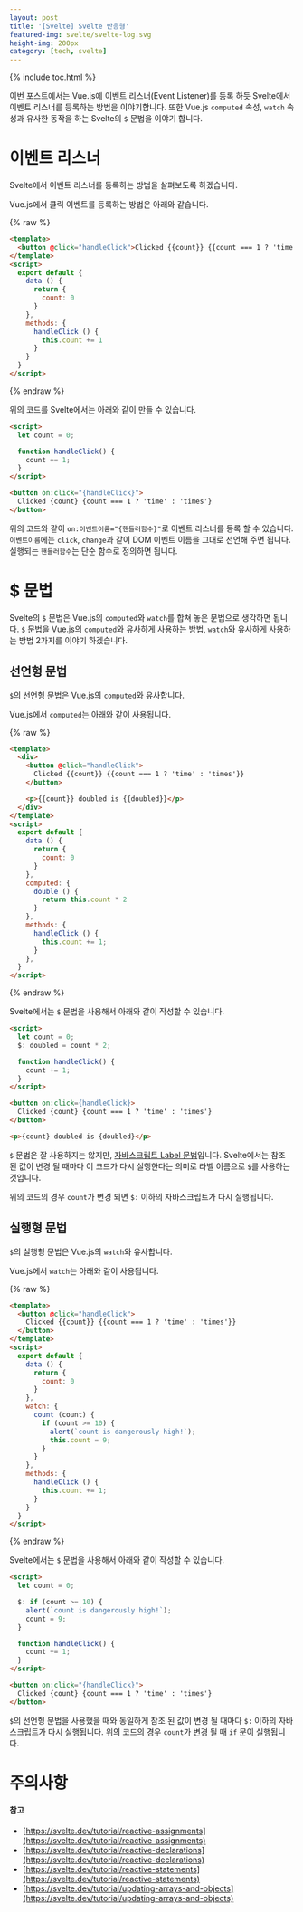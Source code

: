 ```yaml
---
layout: post
title: '[Svelte] Svelte 반응형'
featured-img: svelte/svelte-log.svg
height-img: 200px
category: [tech, svelte]
---
```

{% include toc.html %}

이번 포스트에서는 Vue.js에 이벤트 리스너(Event Listener)를 등록 하듯 Svelte에서 이벤트 리스너를 등록하는 방법을 이야기합니다. 또한 Vue.js `computed` 속성, `watch` 속성과 유사한 동작을 하는 Svelte의 `$` 문법을 이야기 합니다.

# 이벤트 리스너
Svelte에서 이벤트 리스너를 등록하는 방법을 살펴보도록 하겠습니다.

Vue.js에서 클릭 이벤트를 등록하는 방법은 아래와 같습니다.

{% raw %}
```html
<template>
  <button @click="handleClick">Clicked {{count}} {{count === 1 ? 'time' : 'times'}}</button>
</template>
<script>
  export default {
    data () {
      return {
        count: 0
      }
    },
    methods: {
      handleClick () {
        this.count += 1
      }
    }
  }
</script>
```
{% endraw %}

위의 코드를 Svelte에서는 아래와 같이 만들 수 있습니다.

```html
<script>
  let count = 0;

  function handleClick() {
    count += 1;
  }
</script>

<button on:click="{handleClick}">
  Clicked {count} {count === 1 ? 'time' : 'times'}
</button>
```

위의 코드와 같이 `on:이벤트이름="{핸들러함수}"`로 이벤트 리스너를 등록 할 수 있습니다. `이벤트이름`에는 `click`, `change`과 같이 DOM 이벤트 이름을 그대로 선언해 주면 됩니다. 실행되는 `핸들러함수`는 단순 함수로 정의하면 됩니다.

# $ 문법
Svelte의 `$` 문법은 Vue.js의 `computed`와 `watch`를 합쳐 놓은 문법으로 생각하면 됩니다. `$` 문법을 Vue.js의 `computed`와 유사하게 사용하는 방법, `watch`와 유사하게 사용하는 방법 2가지를 이야기 하겠습니다.

## 선언형 문법
`$`의 선언형 문법은 Vue.js의 `computed`와 유사합니다.

Vue.js에서 `computed`는 아래와 같이 사용됩니다.

{% raw %}
```html
<template>
  <div>
    <button @click="handleClick">
      Clicked {{count}} {{count === 1 ? 'time' : 'times'}}
    </button>

    <p>{{count}} doubled is {{doubled}}</p>
  </div>
</template>
<script>
  export default {
    data () {
      return {
        count: 0
      }
    },
    computed: {
      double () {
        return this.count * 2
      }
    },
    methods: {
      handleClick () {
        this.count += 1;
      }
    },
  }
</script>
```
{% endraw %}

Svelte에서는 `$` 문법을 사용해서 아래와 같이 작성할 수 있습니다.

```html
<script>
  let count = 0;
  $: doubled = count * 2;

  function handleClick() {
    count += 1;
  }
</script>

<button on:click={handleClick}>
  Clicked {count} {count === 1 ? 'time' : 'times'}
</button>

<p>{count} doubled is {doubled}</p>
```

`$` 문법은 잘 사용하지는 않지만, [자바스크립트 Label 문법](https://developer.mozilla.org/en-US/docs/Web/JavaScript/Reference/Statements/label)입니다. Svelte에서는 참조 된 값이 변경 될 때마다 이 코드가 다시 실행한다는 의미로 라벨 이름으로 `$`를 사용하는 것입니다.

위의 코드의 경우 `count`가 변경 되면 `$:` 이하의 자바스크립트가 다시 실행됩니다.

## 실행형 문법
`$`의 실행형 문법은 Vue.js의 `watch`와 유사합니다.

Vue.js에서 `watch`는 아래와 같이 사용됩니다.

{% raw %}
```html
<template>
  <button @click="handleClick">
    Clicked {{count}} {{count === 1 ? 'time' : 'times'}}
  </button>
</template>
<script>
  export default {
    data () {
      return {
        count: 0
      }
    },
    watch: {
      count (count) {
        if (count >= 10) {
          alert(`count is dangerously high!`);
          this.count = 9;
        }
      }
    },
    methods: {
      handleClick () {
        this.count += 1;
      }
    }
  }
</script>
```
{% endraw %}

Svelte에서는 `$` 문법을 사용해서 아래와 같이 작성할 수 있습니다.

```html
<script>
  let count = 0;

  $: if (count >= 10) {
    alert(`count is dangerously high!`);
    count = 9;
  }

  function handleClick() {
    count += 1;
  }
</script>

<button on:click="{handleClick}">
  Clicked {count} {count === 1 ? 'time' : 'times'}
</button>
```

`$`의 선언형 문법을 사용했을 때와 동일하게 참조 된 값이 변경 될 때마다 `$:` 이하의 자바스크립트가 다시 실행됩니다. 위의 코드의 경우 `count`가 변경 될 때 `if` 문이 실행됩니다.

# 주의사항

#### 참고
- [https://svelte.dev/tutorial/reactive-assignments](https://svelte.dev/tutorial/reactive-assignments)
- [https://svelte.dev/tutorial/reactive-declarations](https://svelte.dev/tutorial/reactive-declarations)
- [https://svelte.dev/tutorial/reactive-statements](https://svelte.dev/tutorial/reactive-statements)
- [https://svelte.dev/tutorial/updating-arrays-and-objects](https://svelte.dev/tutorial/updating-arrays-and-objects)